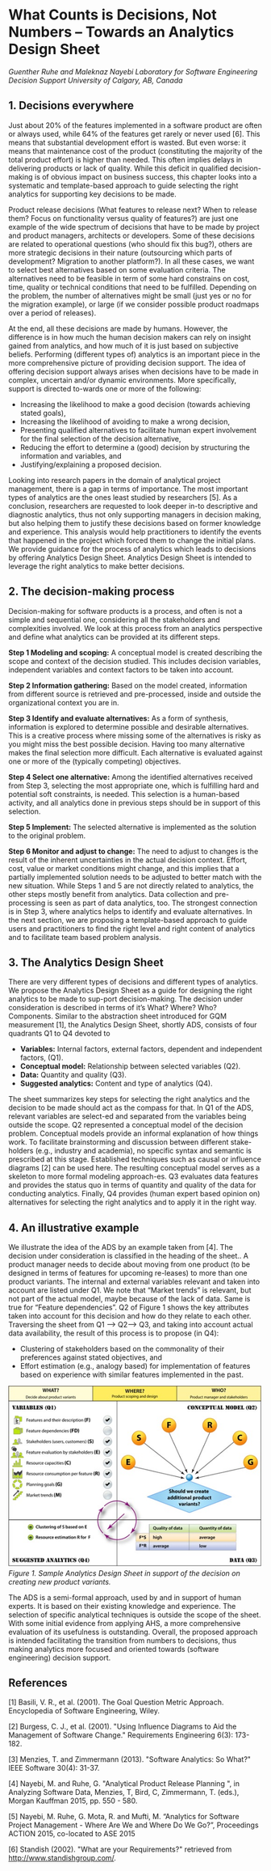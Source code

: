 #  What Counts is Decisions, Not Numbers – Towards an Analytics Design Sheet
*Guenther Ruhe and Maleknaz Nayebi*
*Laboratory for Software Engineering Decision Support*
*University of Calgary, AB, Canada*

## 1. Decisions everywhere
Just about 20% of the features implemented in a software product are often or always used, while 64% of the features get rarely or never used [6]. This means that substantial development effort is wasted. But even worse: it means that maintenance cost of the product (constituting the majority of the total product effort) is higher than needed. This often implies delays in delivering products or lack of quality. While this deficit in qualified decision-making is of obvious impact on business success, this chapter looks into a systematic and template-based approach to guide selecting the right analytics for supporting key decisions to be made. 

Product release decisions (What features to release next? When to release them? Focus on functionality versus quality of features?) are just one example of the wide spectrum of decisions that have to be made by project and product managers, architects or developers. Some of these decisions are related to operational questions (who should fix this bug?), others are more strategic decisions in their nature (outsourcing which parts of development? Migration to another platform?). In all these cases, we want to select best alternatives based on some evaluation criteria. The alternatives need to be feasible in term of some hard constrains on cost, time, quality or technical conditions that need to be fulfilled. Depending on the problem, the number of alternatives might be small (just yes or no for the migration example), or large (if we consider possible product roadmaps over a period of releases). 

At the end, all these decisions are made by humans. However, the difference is in how much the human decision makers can rely on insight gained from analytics, and how much of it is just based on subjective beliefs. Performing (different types of) analytics is an important piece in the more comprehensive picture of providing decision support. The idea of offering decision support always arises when decisions have to be made in complex, uncertain and/or dynamic environments. More specifically, support is directed to-wards one or more of the following: 

-	Increasing the likelihood to make a good decision (towards achieving stated goals),
-	Increasing the likelihood of avoiding to make a wrong decision,
-	Presenting qualified alternatives to facilitate human expert involvement for the final selection of the decision alternative,
-	Reducing the effort to determine a (good) decision by structuring the information and variables, and 
-	Justifying/explaining a proposed decision.

Looking into research papers in the domain of analytical project management, there is a gap in terms of importance. The most important types of analytics are the ones least studied by researchers [5]. As a conclusion, researchers are requested to look deeper in-to descriptive and diagnostic analytics, thus not only supporting managers in decision making, but also helping them to justify these decisions based on former knowledge and experience. This analysis would help practitioners to identify the events that happened in the project which forced them to change the initial plans. We provide guidance for the process of analytics which leads to decisions by offering Analytics Design Sheet. Analytics Design Sheet is intended to leverage the right analytics to make better decisions.

## 2. The decision-making process
Decision-making for software products is a process, and often is not a simple and sequential one, considering all the stakeholders and complexities involved. We look at this process from an analytics perspective and define what analytics can be provided at its different steps. 

**Step 1 Modeling and scoping:** A conceptual model is created describing the scope and context of the decision studied. This includes decision variables, independent variables and context factors to be taken into account. 

**Step 2 Information gathering:** Based on the model created, information from different source is retrieved and pre-processed, inside and outside the organizational context you are in.

**Step 3 Identify and evaluate alternatives:** As a form of synthesis, information is explored to determine possible and desirable alternatives. This is a creative process where missing some of the alternatives is risky as you might miss the best possible decision. Having too many alternative makes the final selection more difficult. Each alternative is evaluated against one or more of the (typically competing) objectives. 

**Step 4 Select one alternative:** Among the identified alternatives received from Step 3, selecting the most appropriate one, which is fulfilling hard and potential soft constraints, is needed. This selection is a human-based activity, and all analytics done in previous steps should be in support of this selection. 

**Step 5 Implement:** The selected alternative is implemented as the solution to the original problem.

**Step 6 Monitor and adjust to change:** The need to adjust to changes is the result of the inherent uncertainties in the actual decision context. Effort, cost, value or market conditions might change, and this implies that a partially implemented solution needs to be adjusted to better match with the new situation. 
While Steps 1 and 5 are not directly related to analytics, the other steps mostly benefit from analytics. Data collection and pre-processing is seen as part of data analytics, too. The strongest connection is in Step 3, where analytics helps to identify and evaluate alternatives. In the next section, we are proposing a template-based approach to guide users and practitioners to find the right level and right content of analytics and to facilitate team based problem analysis. 

## 3. The Analytics Design Sheet
There are very different types of decisions and different types of analytics. We propose the Analytics Design Sheet as a guide for designing the right analytics to be made to sup-port decision-making. The decision under consideration is described in terms of it’s What? Where? Who? Components. Similar to the abstraction sheet introduced for GQM measurement [1], the Analytics Design Sheet, shortly ADS, consists of four quadrants Q1 to Q4 devoted to 

- **Variables:** Internal factors, external factors, dependent and independent factors, (Q1).
- **Conceptual model:** Relationship between selected variables (Q2). 
- **Data:** Quantity and quality (Q3).
- **Suggested analytics:** Content and type of analytics (Q4).

The sheet summarizes key steps for selecting the right analytics and the decision to be made should act as the compass for that. In Q1 of the ADS, relevant variables are select-ed and separated from the variables being outside the scope. Q2 represented a conceptual model of the decision problem. Conceptual models provide an informal explanation of how things work. To facilitate brainstorming and discussion between different stake-holders (e.g., industry and academia), no specific syntax and semantic is prescribed at this stage. Established techniques such as causal or influence diagrams [2] can be used here. The resulting conceptual model serves as a skeleton to more formal modeling approach-es. Q3 evaluates data features and provides the status quo in terms of quantity and quality of the data for conducting analytics. Finally, Q4 provides (human expert based opinion on) alternatives for selecting the right analytics and to apply it in the right way.

## 4. An illustrative example
We illustrate the idea of the ADS by an example taken from [4]. The decision under consideration is classified in the heading of the sheet.. A product manager needs to decide about moving from one product (to be designed in terms of features for upcoming re-leases) to more than one product variants. The internal and external variables relevant and taken into account are listed under Q1. We note that “Market trends” is relevant, but not part of the actual model, maybe because of the lack of data. Same is true for “Feature dependencies”. Q2 of Figure 1 shows the key attributes taken into account for this decision and how do they relate to each other. Traversing the sheet from Q1 --> Q2--> Q3, and taking into account actual data availability, the result of this process is to propose (in Q4):

-  Clustering of stakeholders based on the commonality of their preferences against stated objectives, and 
- Effort estimation (e.g., analogy based) for implementation of features based on experience with similar features implemented in the past.
 
![](ADS.jpg)<br>
*Figure 1. Sample Analytics Design Sheet in support of the decision on creating new product variants.*

The ADS is a semi-formal approach, used by and in support of human experts. It is based on their existing knowledge and experience. The selection of specific analytical techniques is outside the scope of the sheet. With some initial evidence from applying AHS, a more comprehensive evaluation of its usefulness is outstanding. Overall, the proposed approach is intended facilitating the transition from numbers to decisions, thus making analytics more focused and oriented towards (software engineering) decision support.

## References
[1] Basili, V. R., et al. (2001). The Goal Question Metric Approach. Encyclopedia of Software Engineering, Wiley.

[2] Burgess, C. J., et al. (2001). "Using Influence Diagrams to Aid the Management of Software Change." Requirements Engineering 6(3): 173-182.

[3] Menzies, T. and Zimmermann (2013). "Software Analytics: So What?" IEEE Software 30(4): 31-37.

[4] Nayebi, M. and Ruhe, G. "Analytical Product Release Planning ", in Analyzing Software Data, Menzies, T, Bird, C, Zimmermann, T. (eds.), Morgan Kauffman 2015, pp. 550 - 580.

[5] Nayebi, M. Ruhe, G. Mota, R. and Mufti, M. “Analytics for Software Project Management - Where Are We and Where Do We Go?”, Proceedings ACTION 2015, co-located to ASE 2015

[6] Standish (2002). "What are your Requirements?" retrieved from http://www.standishgroup.com/.

